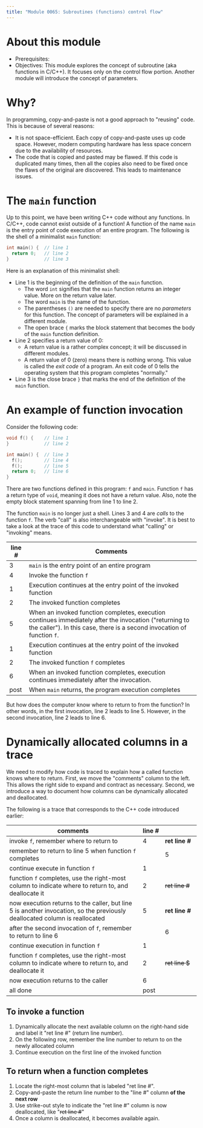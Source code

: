 ```yaml
---
title: "Module 0065: Subroutines (functions) control flow"
---
```


# About this module

-   Prerequisites:
-   Objectives: This module explores the concept of subroutine (aka functions in C/C++). It
    focuses only on the control flow portion. Another module will
    introduce the concept of parameters.

# Why?

In programming, copy-and-paste is not a good approach to "reusing" code. This is because of several reasons:

* It is not space-efficient. Each copy of copy-and-paste uses up code space. However, modern computing hardware has less space concern due to the availability of resources.
* The code that is copied and pasted may be flawed. If this code is duplicated many times, then all the copies also need to be fixed once the flaws of the original are discovered. This leads to maintenance issues.

# The `main` function

Up to this point, we have been writing C++ code without any functions. In C/C++, code cannot exist outside of a function! A function of the name `main` is the entry point of code execution of an entire program. The following is the shell of a minimalist `main` function:

```c
int main() {  // line 1
  return 0;   // line 2
}             // line 3
```

Here is an explanation of this minimalist shell:

* Line 1 is the beginning of the definition of the `main` function.
  * The word `int` signifies that the `main` function returns an integer value. More on the return value later.
  * The word `main` is the name of the function.
  * The parentheses `()` are needed to specify there are no *parameters* for this function. The concept of parameters will be explained in a different module.
  * The open brace `{` marks the block statement that becomes the body of the `main` function definition.
* Line 2 specifies a return value of 0:
  * A return value is a rather complex concept; it will be discussed in different modules.
  * A return value of 0 (zero) means there is nothing wrong. This value is called the *exit code* of a program. An exit code of 0 tells the operating system that this program completes "normally."
* Line 3 is the close brace `}` that marks the end of the definition of the `main` function.

# An example of function invocation

Consider the following code:

```c
void f() {    // line 1
}             // line 2

int main() {  // line 3
  f();        // line 4
  f();        // line 5
  return 0;   // line 6
}
```

There are two functions defined in this program: `f` and `main`. Function `f` has a return type of `void`, meaning it does not have a return value. Also, note the empty block statement spanning from line 1 to line 2. 

The function `main` is no longer just a shell. Lines 3 and 4 are *calls* to the function `f`. The verb "call" is also interchangeable with "invoke". It is best to take a look at the trace of this code to understand what "calling" or "invoking" means.

|line #|Comments|
|-|-|
|3|`main` is the entry point of an entire program|
|4|Invoke the function `f`|
|1|Execution continues at the entry point of the invoked function|
|2|The invoked function completes|
|5|When an invoked function completes, execution continues immediately after the invocation ("returning to the caller"). In this case, there is a second invocation of function `f`.|
|1|Execution continues at the entry point of the invoked function|
|2|The invoked function `f` completes|
|6|When an invoked function completes, execution continues immediately after the invocation.|
|post|When `main` returns, the program execution completes|

But how does the computer know where to return to from the function? In other words, in the first invocation, line 2 leads to line 5. However, in the second invocation, line 2 leads to line 6.

# Dynamically allocated columns in a trace

We need to modify how code is traced to explain how a called function knows where to return. First, we move the "comments" column to the left. This allows the right side to expand and contract as necessary. Second, we introduce a way to document how columns can be dynamically allocated and deallocated.

The following is a trace that corresponds to the C++ code introduced earlier:

|comments             |line&nbsp;#|<span style="color: transparent;">ret_line_#</span>|
| ------------------- | ----- | --------------- |
|invoke `f`, remember where to return to|4|**ret line #**|
|remember to return to line 5 when function `f` completes| |5|
|continue execute in function `f`|1| |
|function `f` completes, use the right-most column to indicate where to return to, and deallocate it|2|~~ret line #~~|
|now execution returns to the caller, but line 5 is another invocation, so the previously deallocated column is reallocated|5|**ret line #**|
|after the second invocation of `f`, remember to return to line 6| |6|
|continue execution in function `f`|1| |
|function `f` completes, use the right-most column to indicate where to return to, and deallocate it|2|~~ret line $~~|
|now execution returns to the caller|6| |
|all done|post| |

## To invoke a function

1. Dynamically allocate the next available column on the right-hand side and label it "ret line #" (return line number).
2. On the following row, remember the line number to return to on the newly allocated column
3. Continue execution on the first line of the invoked function

## To return when a function completes

1. Locate the right-most column that is labeled "ret line #".
2. Copy-and-paste the return line number to the "line #" column **of the next row**
3. Use strike-out style to indicate the "ret line #" column is now deallocated, like "~~ret line #~~"
4. Once a column is deallocated, it becomes available again.





